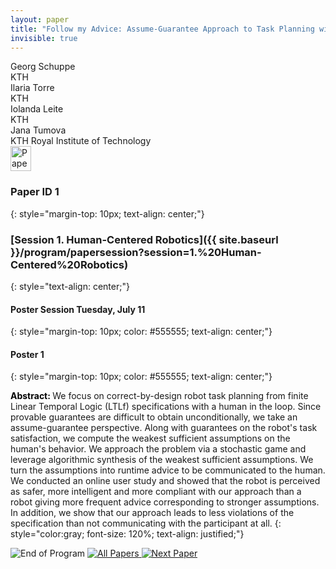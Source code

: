 ```yaml
---
layout: paper
title: "Follow my Advice: Assume-Guarantee Approach to Task Planning with Human in the Loop"
invisible: true
---
```

<div class="paper-authors">
<div class="paper-author-box">
    <div class="paper-author-name">Georg Schuppe</div>
    <div class="paper-author-uni">KTH</div>
</div>
<div class="paper-author-box">
    <div class="paper-author-name">Ilaria Torre</div>
    <div class="paper-author-uni">KTH</div>
</div>
<div class="paper-author-box">
    <div class="paper-author-name">Iolanda Leite</div>
    <div class="paper-author-uni">KTH</div>
</div>
<div class="paper-author-box">
    <div class="paper-author-name">Jana Tumova</div>
    <div class="paper-author-uni">KTH Royal Institute of Technology</div>
</div>

</div><div class="paper-pdf">
<div> <a href="http://www.roboticsproceedings.org/rss19/p001.pdf"><img src="{{ site.baseurl }}/images/paper_link.png" alt="Paper Website" width = "33"  height = "40"/></a> </div>
</div>

### Paper ID 1
{: style="margin-top: 10px; text-align: center;"}

### [Session 1. Human-Centered Robotics]({{ site.baseurl }}/program/papersession?session=1.%20Human-Centered%20Robotics)
{: style="text-align: center;"}

#### Poster Session Tuesday, July 11
{: style="margin-top: 10px; color: #555555; text-align: center;"}

#### Poster 1
{: style="margin-top: 10px; color: #555555; text-align: center;"}

<b style="color: black;">Abstract: </b>We focus on correct-by-design robot task planning from finite Linear Temporal Logic (LTLf) specifications with a human in the loop. Since provable guarantees are difficult to obtain unconditionally, we take an assume-guarantee perspective. Along with guarantees on the robot's task satisfaction, we compute the weakest sufficient assumptions on the human's behavior. We approach the problem via a stochastic game and leverage algorithmic synthesis of the weakest sufficient assumptions. We turn the assumptions into runtime advice to be communicated to the human. We conducted an online user study and showed that the robot is perceived as safer, more intelligent and more compliant with our approach than a robot giving more frequent advice corresponding to stronger assumptions. In addition, we show that our approach leads to less violations of the specification than not communicating with the participant at all.
{: style="color:gray; font-size: 120%; text-align: justified;"}


<div class="paper-menu">
<img src="{{ site.baseurl }}/images/blank_icon.png" alt="End of Program" title="End of Program"/>
<a href="{{ site.baseurl }}/program/papers"><img src="{{ site.baseurl }}/images/overview_icon.png" alt="All Papers" title="All Papers"/> </a>
<a href="{{ site.baseurl }}/program/papers/002/"> <img src="{{ site.baseurl }}/images/next_paper_icon.png" alt="Next Paper" title="Next Paper"/> </a>

</div>
